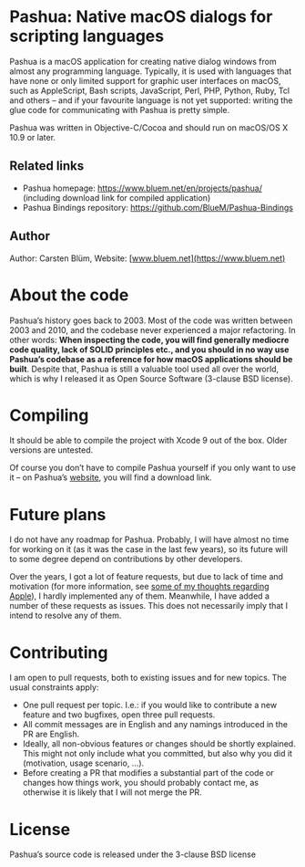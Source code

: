 # Pashua: Native macOS dialogs for scripting languages

Pashua is a macOS application for creating native dialog windows from almost any programming language. Typically, it is used with languages that have none or only limited support for graphic user interfaces on macOS, such as AppleScript, Bash scripts, JavaScript, Perl, PHP, Python, Ruby, Tcl and others – and if your favourite language is not yet supported: writing the glue code for communicating with Pashua is pretty simple.

Pashua was written in Objective-C/Cocoa and should run on macOS/OS X 10.9 or later.


## Related links

* Pashua homepage: https://www.bluem.net/en/projects/pashua/ (including download link for compiled application)
* Pashua Bindings repository: https://github.com/BlueM/Pashua-Bindings

## Author

Author: Carsten Blüm, Website: [www.bluem.net](https://www.bluem.net)


# About the code

Pashua’s history goes back to 2003. Most of the code was written between 2003 and 2010, and the codebase never experienced a major refactoring. In other words: **When inspecting the code, you will find generally mediocre code quality, lack of SOLID principles etc., and you should in no way use Pashua’s codebase as a reference for how macOS applications should be built**. Despite that, Pashua is still a valuable tool used all over the world, which is why I released it as Open Source Software (3-clause BSD license).


# Compiling

It should be able to compile the project with Xcode 9 out of the box. Older versions are untested.

Of course you don’t have to compile Pashua yourself if you only want to use it – on Pashua’s [website](https://www.bluem.net/jump/pashua/), you will find a download link.


# Future plans

I do not have any roadmap for Pashua. Probably, I will have almost no time for working on it (as it was the case in the last few years), so its future will to some degree depend on contributions by other developers.

Over the years, I got a lot of feature requests, but due to lack of time and motivation (for more information, see [some of my thoughts regarding Apple](https://www.bluem.net/en/news-and-beyond/about-apple/)), I hardly implemented any of them. Meanwhile, I have added a number of these requests as issues. This does not necessarily imply that I intend to resolve any of them.


# Contributing

I am open to pull requests, both to existing issues and for new topics. The usual constraints apply:

* One pull request per topic. I.e.: if you would like to contribute a new feature and two bugfixes, open three pull requests.
* All commit messages are in English and any namings introduced in the PR are English.
* Ideally, all non-obvious features or changes should be shortly explained. This might not only include what you committed, but also why you did it (motivation, usage scenario, …).
* Before creating a PR that modifies a substantial part of the code or changes how things work, you should probably contact me, as otherwise it is likely that I will not merge the PR.


# License

Pashua’s source code is released under the 3-clause BSD license
